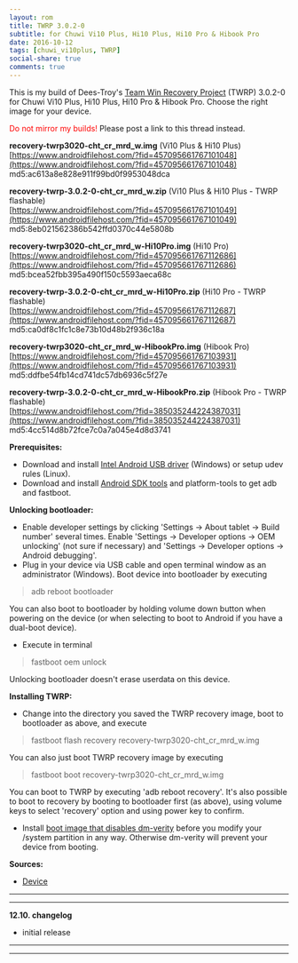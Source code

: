 ```yaml
---
layout: rom
title: TWRP 3.0.2-0
subtitle: for Chuwi Vi10 Plus, Hi10 Plus, Hi10 Pro & Hibook Pro
date: 2016-10-12
tags: [chuwi_vi10plus, TWRP]
social-share: true
comments: true
---
```


This is my build of Dees-Troy's [Team Win Recovery Project](http://teamw.in/project/twrp2/) (TWRP) 3.0.2-0 for Chuwi Vi10 Plus, Hi10 Plus, Hi10 Pro & Hibook Pro. Choose the right image for your device.

<span style="color:#FF0000;">Do not mirror my builds!</span> Please post a link to this thread instead.

**recovery-twrp3020-cht_cr_mrd_w.img** (Vi10 Plus & Hi10 Plus)  
[https://www.androidfilehost.com/?fid=457095661767101048](https://www.androidfilehost.com/?fid=457095661767101048)  
md5:ac613a8e828e911f99bd0f9953048dca

**recovery-twrp-3.0.2-0-cht_cr_mrd_w.zip** (Vi10 Plus & Hi10 Plus - TWRP flashable)  
[https://www.androidfilehost.com/?fid=457095661767101049](https://www.androidfilehost.com/?fid=457095661767101049)  
md5:8eb021562386b542ffd0370c44e5808b

**recovery-twrp3020-cht_cr_mrd_w-Hi10Pro.img** (Hi10 Pro)  
[https://www.androidfilehost.com/?fid=457095661767112686](https://www.androidfilehost.com/?fid=457095661767112686)  
md5:bcea52fbb395a490f150c5593aeca68c

**recovery-twrp-3.0.2-0-cht_cr_mrd_w-Hi10Pro.zip** (Hi10 Pro - TWRP flashable)  
[https://www.androidfilehost.com/?fid=457095661767112687](https://www.androidfilehost.com/?fid=457095661767112687)  
md5:ca0df8c1fc1c8e73b10d48b2f936c18a

**recovery-twrp3020-cht_cr_mrd_w-HibookPro.img** (Hibook Pro)  
[https://www.androidfilehost.com/?fid=457095661767103931](https://www.androidfilehost.com/?fid=457095661767103931)  
md5:ddfbe54fb14cd741dc57db6936c5f27e

**recovery-twrp-3.0.2-0-cht_cr_mrd_w-HibookPro.zip** (Hibook Pro - TWRP flashable)  
[https://www.androidfilehost.com/?fid=385035244224387031](https://www.androidfilehost.com/?fid=385035244224387031)  
md5:4cc514d8b72fce7c0a7a045e4d8d3741

**Prerequisites:**

- Download and install [Intel Android USB driver](https://software.intel.com/en-us/android/articles/intel-usb-driver-for-android-devices) (Windows) or setup udev rules (Linux).
- Download and install [Android SDK tools](https://developer.android.com/studio/index.html) and platform-tools to get adb and fastboot.

**Unlocking bootloader:**

- Enable developer settings by clicking 'Settings -> About tablet -> Build number' several times. Enable 'Settings -> Developer options -> OEM unlocking' (not sure if necessary) and 'Settings -> Developer options -> Android debugging'.
- Plug in your device via USB cable and open terminal window as an administrator (Windows). Boot device into bootloader by executing

> adb reboot bootloader

You can also boot to bootloader by holding volume down button when powering on the device (or when selecting to boot to Android if you have a dual-boot device).

- Execute in terminal

> fastboot oem unlock

Unlocking bootloader doesn't erase userdata on this device.

**Installing TWRP:**

- Change into the directory you saved the TWRP recovery image, boot to bootloader as above, and execute

> fastboot flash recovery recovery-twrp3020-cht_cr_mrd_w.img

You can also just boot TWRP recovery image by executing

> fastboot boot recovery-twrp3020-cht_cr_mrd_w.img

You can boot to TWRP by executing 'adb reboot recovery'. It's also possible to boot to recovery by booting to bootloader first (as above), using volume keys to select 'recovery' option and using power key to confirm.

- Install [boot image that disables dm-verity](/devices/chuwi_vi10plus/stock-disable-dmverity) before you modify your /system partition in any way. Otherwise dm-verity will prevent your device from booting.

**Sources:**

- [Device](https://github.com/CM-CHT/android_device_intel_chuwi_vi10plus/tree/android-5.1)

----
----

**12.10. changelog**

- initial release

----
----
